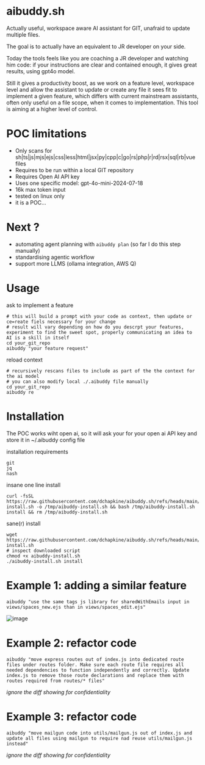 # aibuddy.sh

Actually useful, workspace aware AI assistant for GIT, unafraid to update multiple files.

The goal is to actually have an equivalent to JR developer on your side.

Today the tools feels like you are coaching a JR developer and watching him code: if your instructions are clear and contained enough, it gives great results, using gpt4o model.

Still it gives a productivity boost, as we work on a feature level, workspace level and allow the assistant to update or create any file it sees fit to implement a given feature, which differs with current mainstream assistants, often only useful on a file scope, when it comes to implementation. This tool is aiming at a higher level of control.


# POC limitations

- Only scans for sh|ts|js|mjs|ejs|css|less|html|jsx|py|cpp|c|go|rs|php|r|rd|rsx|sql|rb|vue files
- Requires to be run within a local GIT repository
- Requires Open AI API key
- Uses one specific model: gpt-4o-mini-2024-07-18
- 16k max token input
- tested on linux only
- it is a POC...

# Next ?

- automating agent planning with `aibuddy plan` (so far I do this step manually)
- standardising agentic workflow
- support more LLMS (ollama integration, AWS Q)


# Usage

ask to implement a feature

```
# this will build a prompt with your code as context, then update or ce=reate fiels necessary for your change
# result will vary depending on how do you descrpt your features, experiment to find the sweet spot, properly communicating an idea to AI is a skill in itself
cd your_git_repo
aibuddy "your feature request"
```


reload context

```
# recursively rescans files to include as part of the the context for the ai model
# you can also modify local ./.aibuddy file manually
cd your_git_repo
aibuddy re
```

# Installation

The POC works wiht open ai, so it will ask your for your open ai API key and store it in ~/.aibuddy config file

installation requirements

```
git
jq
nash
```

insane one line install

```
curl -fsSL https://raw.githubusercontent.com/dchapkine/aibuddy.sh/refs/heads/main/aibuddy-install.sh -o /tmp/aibuddy-install.sh && bash /tmp/aibuddy-install.sh install && rm /tmp/aibuddy-install.sh
```

sane(r) install

```
wget https://raw.githubusercontent.com/dchapkine/aibuddy.sh/refs/heads/main/aibuddy-install.sh
# inspect downloaded script
chmod +x aibuddy-install.sh 
./aibuddy-install.sh install
```



# Example 1: adding a similar feature

```
aibuddy "use the same tags js library for sharedWithEmails input in views/spaces_new.ejs than in views/spaces_edit.ejs"
```
![image](https://github.com/user-attachments/assets/b4fabde4-16ac-4b1e-a0f0-cb04a7ef2ccc)

# Example 2: refactor code

```
aibuddy "move express routes out of index.js into dedicated route files under routes folder. Make sure each route file requires all needed dependencies to function independently and correctly. Update index.js to remove those route declarations and replace them with routes required from routes/* files"
```

*ignore the diff showing for confidentiality*

# Example 3: refactor code

```
aibuddy "move mailgun code into utils/mailgun.js out of index.js and update all files using mailgun to require nad reuse utils/mailgun.js instead"
```

*ignore the diff showing for confidentiality*
